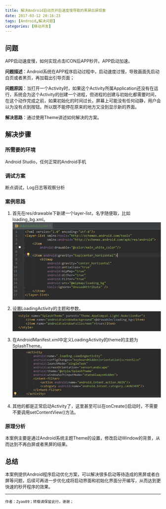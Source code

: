 ```yaml
---
title: 解决Android启动页开启速度慢导致的黑屏白屏现象
date: 2017-03-12 20:16:23
tags: [Android,解决问题]
categories: [移动开发]
---
```


## 问题

APP启动速度慢，如何实现点击ICON后APP秒开。APP启动加速。

**问题描述**：Android系统在APP程序启动过程中，启动速度过慢，导致画面先启动白页或者黑页，再加载出引导页面；

**问题原因**：当打开一个Activity时，如果这个Activity所属Application还没有在运行，系统会为这个Activity的创建一个进程，但进程的创建与初始化都需要时间，在这个动作完成之前，如果初始化的时间过长，屏幕上可能没有任何动静，用户会以为没有点到按钮。所以既不能停在原来的地方又没到显示新的界面。

 <!--more-->

**解决思路**：通过使用Theme讲述如何解决的方案。

## 解决步骤

### 所需要的环境

Android Studio，任何正常的Android手机

### 调试方案

断点调试，Log日志等观察分析

### 案例思路

1. 首先在res/drawable下新建一个layer-list，名字随便取，比如loading_bg.xml。
![上面是背景颜色，下面是一张图片，其他参数随意。](./IMG_001.png)

2. 设置LoadingActivity的主题和参数。
![这里主要是设置windowBackground的图片值。](./IMG_002.png)

3. 在AndroidManifest.xml中定义LoadingActivity的theme的主题为SplashTheme。
![主题为SplashTheme。](./IMG_003.png)

4. 其他的都是正常启动Activity了，这里甚至可以在onCreate()启动时，不需要不要调用setContentView()方法。

### 原理分析

本案例主要是通过Android系统主题Theme的设置，修改启动Window的背景，从而达到不再白屏或者黑屏的结果。

## 总结

本案例提供Android程序启动优化方案，可以解决很多启动等待造成的黑屏或者白屏等问题，后续可再进一步优化成将启动界面和初始化界面分开编写，从而达到更快速的秒开程序的效果。

---

`作者：Zyao89；转载请保留此行，谢谢；`
